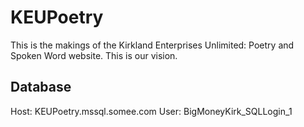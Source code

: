 # KEUPoetry
This is the makings of the Kirkland Enterprises Unlimited: Poetry and Spoken Word website. This is our vision.

## Database
Host: KEUPoetry.mssql.somee.com
User: BigMoneyKirk_SQLLogin_1